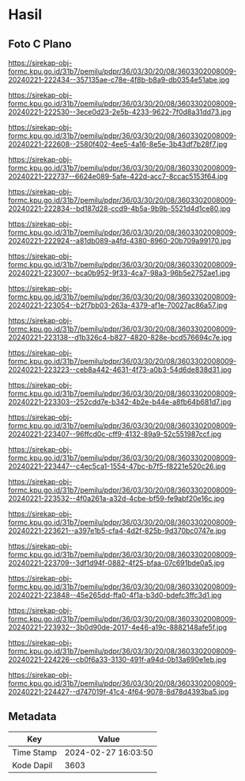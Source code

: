 # Hasil

## Foto C Plano

https://sirekap-obj-formc.kpu.go.id/31b7/pemilu/pdpr/36/03/30/20/08/3603302008009-20240221-222434--357135ae-c78e-4f8b-b8a9-db0354e51abe.jpg

https://sirekap-obj-formc.kpu.go.id/31b7/pemilu/pdpr/36/03/30/20/08/3603302008009-20240221-222530--3ece0d23-2e5b-4233-9622-7f0d8a31dd73.jpg

https://sirekap-obj-formc.kpu.go.id/31b7/pemilu/pdpr/36/03/30/20/08/3603302008009-20240221-222608--2580f402-4ee5-4a16-8e5e-3b43df7b28f7.jpg

https://sirekap-obj-formc.kpu.go.id/31b7/pemilu/pdpr/36/03/30/20/08/3603302008009-20240221-222737--6624e089-5afe-422d-acc7-8ccac5153f64.jpg

https://sirekap-obj-formc.kpu.go.id/31b7/pemilu/pdpr/36/03/30/20/08/3603302008009-20240221-222834--bd187d28-ccd9-4b5a-9b9b-5521d4d1ce80.jpg

https://sirekap-obj-formc.kpu.go.id/31b7/pemilu/pdpr/36/03/30/20/08/3603302008009-20240221-222924--a81db089-a4fd-4380-8960-20b709a99170.jpg

https://sirekap-obj-formc.kpu.go.id/31b7/pemilu/pdpr/36/03/30/20/08/3603302008009-20240221-223007--bca0b952-9f33-4ca7-98a3-96b5e2752ae1.jpg

https://sirekap-obj-formc.kpu.go.id/31b7/pemilu/pdpr/36/03/30/20/08/3603302008009-20240221-223054--b2f7bb03-263a-4379-af1e-70027ac86a57.jpg

https://sirekap-obj-formc.kpu.go.id/31b7/pemilu/pdpr/36/03/30/20/08/3603302008009-20240221-223138--d1b326c4-b827-4820-828e-bcd576694c7e.jpg

https://sirekap-obj-formc.kpu.go.id/31b7/pemilu/pdpr/36/03/30/20/08/3603302008009-20240221-223223--ceb8a442-4631-4f73-a0b3-54d6de838d31.jpg

https://sirekap-obj-formc.kpu.go.id/31b7/pemilu/pdpr/36/03/30/20/08/3603302008009-20240221-223303--252cdd7e-b342-4b2e-b44e-a8fb64b681d7.jpg

https://sirekap-obj-formc.kpu.go.id/31b7/pemilu/pdpr/36/03/30/20/08/3603302008009-20240221-223407--96ffcd0c-cff9-4132-89a9-52c551987ccf.jpg

https://sirekap-obj-formc.kpu.go.id/31b7/pemilu/pdpr/36/03/30/20/08/3603302008009-20240221-223447--c4ec5ca1-1554-47bc-b7f5-f8221e520c26.jpg

https://sirekap-obj-formc.kpu.go.id/31b7/pemilu/pdpr/36/03/30/20/08/3603302008009-20240221-223532--4f0a261a-a32d-4cbe-bf59-fe9abf20e16c.jpg

https://sirekap-obj-formc.kpu.go.id/31b7/pemilu/pdpr/36/03/30/20/08/3603302008009-20240221-223621--a397e1b5-cfa4-4d2f-825b-9d370bc0747e.jpg

https://sirekap-obj-formc.kpu.go.id/31b7/pemilu/pdpr/36/03/30/20/08/3603302008009-20240221-223709--3df1d94f-0882-4f25-bfaa-07c691bde0a5.jpg

https://sirekap-obj-formc.kpu.go.id/31b7/pemilu/pdpr/36/03/30/20/08/3603302008009-20240221-223848--45e265dd-ffa0-4f1a-b3d0-bdefc3ffc3d1.jpg

https://sirekap-obj-formc.kpu.go.id/31b7/pemilu/pdpr/36/03/30/20/08/3603302008009-20240221-223932--3b0d90de-2017-4e46-a19c-8882148afe5f.jpg

https://sirekap-obj-formc.kpu.go.id/31b7/pemilu/pdpr/36/03/30/20/08/3603302008009-20240221-224226--cb0f6a33-3130-491f-a94d-0b13a690e1eb.jpg

https://sirekap-obj-formc.kpu.go.id/31b7/pemilu/pdpr/36/03/30/20/08/3603302008009-20240221-224427--d747019f-41c4-4f64-9078-8d78d4393ba5.jpg


## Metadata

| Key        | Value               |
| ---------- | ------------------- |
| Time Stamp | 2024-02-27 16:03:50 |
| Kode Dapil | 3603                |



